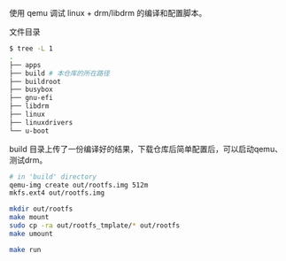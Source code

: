 使用 qemu 调试 linux + drm/libdrm 的编译和配置脚本。

文件目录

```bash
$ tree -L 1
.
├── apps
├── build # 本仓库的所在路径
├── buildroot
├── busybox
├── gnu-efi
├── libdrm
├── linux
├── linuxdrivers
└── u-boot
```

build 目录上传了一份编译好的结果，下载仓库后简单配置后，可以启动qemu、测试drm。

```bash
# in 'build' directory
qemu-img create out/rootfs.img 512m
mkfs.ext4 out/rootfs.img

mkdir out/rootfs
make mount
sudo cp -ra out/rootfs_tmplate/* out/rootfs
make umount

make run
```

